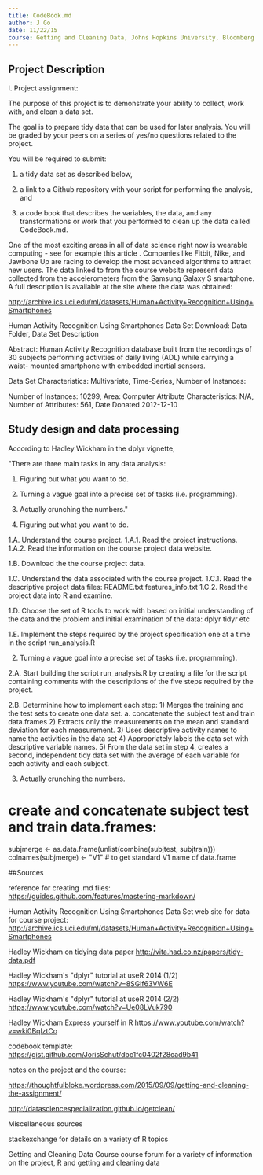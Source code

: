 ```yaml
---
title: CodeBook.md
author: J Go
date: 11/22/15
course: Getting and Cleaning Data, Johns Hopkins University, Bloomberg School of Public Health via Coursera
---
```


## Project Description

I. Project assignment:

The purpose of this project is to demonstrate your ability to collect, work 
with, and clean a data set. 

The goal is to prepare tidy data that can be used for later analysis. You will 
be graded by your peers on a series of yes/no questions related to the project. 

You will be required to submit: 

1) a tidy data set as described below, 

2) a link to a Github repository with your script for performing the analysis, and 

3) a code book that describes the variables, the data, and any transformations 
or work that you performed to clean up the data called CodeBook.md. 

One of the most exciting areas in all of data science right now is wearable 
computing - see for example this article . Companies like Fitbit, Nike, and 
Jawbone Up are racing to develop the most advanced algorithms to attract new 
users. The data linked to from the course website represent data collected from 
the accelerometers from the Samsung Galaxy S smartphone. A full description is 
available at the site where the data was obtained: 

http://archive.ics.uci.edu/ml/datasets/Human+Activity+Recognition+Using+Smartphones 

Human Activity Recognition Using Smartphones Data Set 
Download: Data Folder, Data Set Description

Abstract: Human Activity Recognition database built from the recordings of 30 
subjects performing activities of daily living (ADL) while carrying a waist-
mounted smartphone with embedded inertial sensors.

Data Set Characteristics:  Multivariate, Time-Series, 
Number of Instances: 

Number of Instances: 10299, 
Area: Computer Attribute Characteristics: N/A, 
Number of Attributes: 561, 
Date Donated 2012-12-10

## Study design and data processing

According to Hadley Wickham in the dplyr vignette,

"There are three main tasks in any data analysis:

1. Figuring out what you want to do.
2. Turning a vague goal into a precise set of tasks (i.e. programming).
3. Actually crunching the numbers."


1. Figuring out what you want to do.

1.A.   Understand the course project.
1.A.1. Read the project instructions.
1.A.2. Read the information on the course project data website.

1.B.   Download the the course project data.

1.C.   Understand the data associated with the course project.
1.C.1. Read the descriptive project data files:
	README.txt
	features_info.txt
1.C.2. Read the project data into R and examine.

1.D.   Choose the set of R tools to work with based on initial understanding
       of the data and the problem and initial examination of the data:
	dplyr
	tidyr
	etc

1.E.   Implement the steps required by the project specification one at a time
       in the script run_analysis.R

2. Turning a vague goal into a precise set of tasks (i.e. programming).

2.A.   Start building the script run_analysis.R by creating a file for the 
       script containing comments with the descriptions of the five steps
       required by the project.

2.B.   Determinine how to implement each step:
	1) Merges the training and the test sets to create one data set.
	   a. concatenate the subject test and train data.frames
	2) Extracts only the measurements on the mean and standard deviation 
	   for each measurement.
	3) Uses descriptive activity names to name the activities in the data 
	   set
	4) Appropriately labels the data set with descriptive variable names.
	5) From the data set in step 4, creates a second, independent tidy data 
	   set with the average of each variable for each activity and each 
	   subject.

3. Actually crunching the numbers.

# create and concatenate subject test and train data.frames:

subjmerge <- as.data.frame(unlist(combine(subjtest, subjtrain)))
colnames(subjmerge) <- "V1"     # to get standard V1 name of data.frame









##Sources

reference for creating .md files:
https://guides.github.com/features/mastering-markdown/

Human Activity Recognition Using Smartphones Data Set web site for data for course project:
http://archive.ics.uci.edu/ml/datasets/Human+Activity+Recognition+Using+Smartphones

Hadley Wickham on tidying data paper
http://vita.had.co.nz/papers/tidy-data.pdf

Hadley Wickham's "dplyr" tutorial at useR 2014 (1/2)
https://www.youtube.com/watch?v=8SGif63VW6E

Hadley Wickham's "dplyr" tutorial at useR 2014 (2/2)
https://www.youtube.com/watch?v=Ue08LVuk790

Hadley Wickham Express yourself in R
https://www.youtube.com/watch?v=wki0BqlztCo    

codebook template:
https://gist.github.com/JorisSchut/dbc1fc0402f28cad9b41

notes on the project and the course:

https://thoughtfulbloke.wordpress.com/2015/09/09/getting-and-cleaning-the-assignment/

http://datasciencespecialization.github.io/getclean/

Miscellaneous sources 

stackexchange for details on a variety of R topics

Getting and Cleaning Data Course course forum for a variety of information on the project, R and getting and cleaning data
